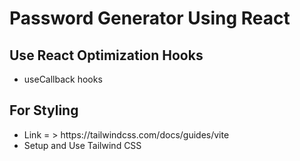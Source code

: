 <h1>Password Generator Using React</h1>

<h2>Use React Optimization Hooks</h2>
<ul>
    <li>useCallback hooks</li>
</ul>

<h2>For Styling</h2>
<ul>
    <li>Link = > https://tailwindcss.com/docs/guides/vite</li>
    <li>Setup and Use Tailwind CSS</li>
</ul>
